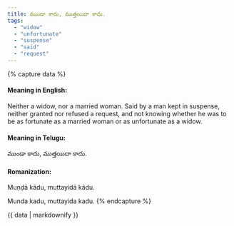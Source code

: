 ```yaml
---
title: ముండా కాదు, ముత్తయిదా కాదు.
tags:
  - "widow"
  - "unfortunate"
  - "suspense"
  - "said"
  - "request"
---
```


{% capture data %}
#### Meaning in English:
Neither a widow, nor a married woman.
Said by a man kept in suspense, neither granted nor refused a request, and not knowing whether he was to be as fortunate as a married woman or as unfortunate as a widow.

#### Meaning in Telugu:
ముండా కాదు, ముత్తయిదా కాదు.

#### Romanization:
Muṇḍā kādu, muttayidā kādu.

Munda kadu, muttayida kadu.
{% endcapture %}

{{ data | markdownify }}

